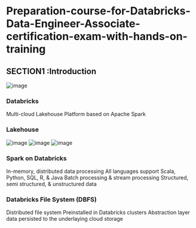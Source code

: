 # Preparation-course-for-Databricks-Data-Engineer-Associate-certification-exam-with-hands-on-training
## SECTION1 :Introduction
![image](https://github.com/user-attachments/assets/d8c0f131-cf91-4188-a5ee-e4c48816eedb)


### Databricks
Multi-cloud Lakehouse Platform based on Apache Spark
### Lakehouse
![image](https://github.com/user-attachments/assets/5c4e5814-1977-4fd4-94b5-05927ab81b3b)
![image](https://github.com/user-attachments/assets/d740dc8f-609b-40ac-affe-74599b373785)
![image](https://github.com/user-attachments/assets/d1624a79-cfe4-4f99-b0bf-9926a64cfdd6)

### Spark on Databricks
In-memory, distributed data processing
All languages support
Scala, Python, SQL, R, & Java
Batch processing & stream processing
Structured, semi structured, & unstructured data

### Databricks File System (DBFS)
Distributed file system
Preinstalled in Databricks clusters
Abstraction layer
data persisted to the underlaying cloud storage
